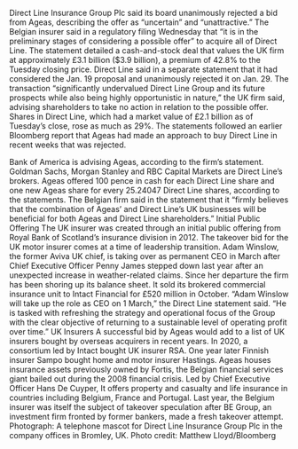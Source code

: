 Direct Line Insurance Group Plc said its board unanimously rejected a bid from Ageas, describing the offer as “uncertain” and “unattractive.”
The Belgian insurer said in a regulatory filing Wednesday that “it is in the preliminary stages of considering a possible offer” to acquire all of Direct Line. The statement detailed a cash-and-stock deal that values the UK firm at approximately £3.1 billion ($3.9 billion), a premium of 42.8% to the Tuesday closing price.
Direct Line said in a separate statement that it had considered the Jan. 19 proposal and unanimously rejected it on Jan. 29. The transaction “significantly undervalued Direct Line Group and its future prospects while also being highly opportunistic in nature,” the UK firm said, advising shareholders to take no action in relation to the possible offer.
Shares in Direct Line, which had a market value of £2.1 billion as of Tuesday’s close, rose as much as 29%.
The statements followed an earlier Bloomberg report that Ageas had made an approach to buy Direct Line in recent weeks that was rejected.

Bank of America is advising Ageas, according to the firm’s statement. Goldman Sachs, Morgan Stanley and RBC Capital Markets are Direct Line’s brokers.
Ageas offered 100 pence in cash for each Direct Line share and one new Ageas share for every 25.24047 Direct Line shares, according to the statements.
The Belgian firm said in the statement that it “firmly believes that the combination of Ageas’ and Direct Line’s UK businesses will be beneficial for both Ageas and Direct Line shareholders.”
Initial Public Offering
The UK insurer was created through an initial public offering from Royal Bank of Scotland’s insurance division in 2012.
The takeover bid for the UK motor insurer comes at a time of leadership transition. Adam Winslow, the former Aviva UK chief, is taking over as permanent CEO in March after Chief Executive Officer Penny James stepped down last year after an unexpected increase in weather-related claims.
Since her departure the firm has been shoring up its balance sheet. It sold its brokered commercial insurance unit to Intact Financial for £520 million in October.
“Adam Winslow will take up the role as CEO on 1 March,” the Direct Line statement said. “He is tasked with refreshing the strategy and operational focus of the Group with the clear objective of returning to a sustainable level of operating profit over time.”
UK Insurers
A successful bid by Ageas would add to a list of UK insurers bought by overseas acquirers in recent years. In 2020, a consortium led by Intact bought UK insurer RSA. One year later Finnish insurer Sampo bought home and motor insurer Hastings.
Ageas houses insurance assets previously owned by Fortis, the Belgian financial services giant bailed out during the 2008 financial crisis. Led by Chief Executive Officer Hans De Cuyper, It offers property and casualty and life insurance in countries including Belgium, France and Portugal.
Last year, the Belgium insurer was itself the subject of takeover speculation after BE Group, an investment firm fronted by former bankers, made a fresh takeover attempt.
Photograph: A telephone mascot for Direct Line Insurance Group Plc in the company offices in Bromley, UK. Photo credit: Matthew Lloyd/Bloomberg